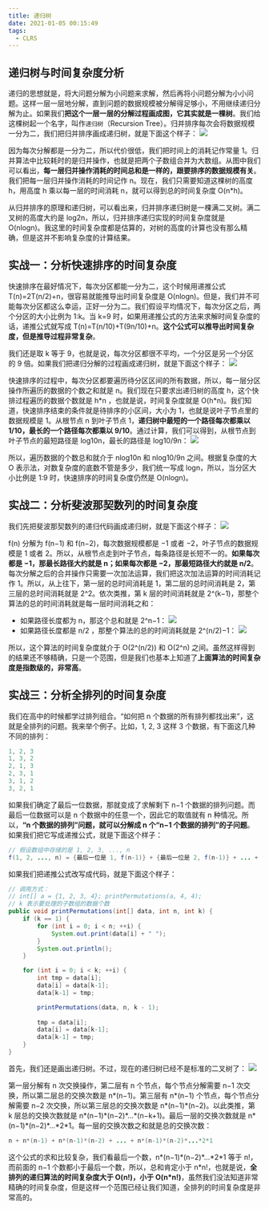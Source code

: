 ```yaml
---
title: 递归树
date: 2021-01-05 00:15:49
tags:
  - CLRS
---
```

## 递归树与时间复杂度分析
递归的思想就是，将大问题分解为小问题来求解，然后再将小问题分解为小小问题。这样一层一层地分解，直到问题的数据规模被分解得足够小，不用继续递归分解为止。如果我们**把这个一层一层的分解过程画成图，它其实就是一棵树**。我们给这棵树起一个名字，叫作`递归树`（Recursion Tree）。归并排序每次会将数据规模一分为二，我们把归并排序画成递归树，就是下面这个样子：
![](https://raw.githubusercontent.com/necusjz/mPOST/master/CLRS/geek/131.png)

因为每次分解都是一分为二，所以代价很低，我们把时间上的消耗记作常量 1。归并算法中比较耗时的是归并操作，也就是把两个子数组合并为大数组。从图中我们可以看出，**每一层归并操作消耗的时间总和是一样的，跟要排序的数据规模有关**。我们把每一层归并操作消耗的时间记作 n。现在，我们只需要知道这棵树的高度 h，用高度 h 乘以每一层的时间消耗 n，就可以得到总的时间复杂度 O(n\*h)。

从归并排序的原理和递归树，可以看出来，归并排序递归树是一棵满二叉树。满二叉树的高度大约是 log2​n，所以，归并排序递归实现的时间复杂度就是 O(nlogn)。我这里的时间复杂度都是估算的，对树的高度的计算也没有那么精确，但是这并不影响复杂度的计算结果。
<!--more-->

## 实战一：分析快速排序的时间复杂度
快速排序在最好情况下，每次分区都能一分为二，这个时候用递推公式 T(n)=2T(n/2​)+n，很容易就能推导出时间复杂度是 O(nlogn)。但是，我们并不可能每次分区都这么幸运，正好一分为二。我们假设平均情况下，每次分区之后，两个分区的大小比例为 1:k。当 k=9 时，如果用递推公式的方法来求解时间复杂度的话，递推公式就写成 T(n)=T(n/10​)+T(9n/10​)+n。**这个公式可以推导出时间复杂度，但是推导过程非常复杂**。

我们还是取 k 等于 9，也就是说，每次分区都很不平均，一个分区是另一个分区的 9 倍。如果我们把递归分解的过程画成递归树，就是下面这个样子：
![](https://raw.githubusercontent.com/necusjz/mPOST/master/CLRS/geek/132.png)

快速排序的过程中，每次分区都要遍历待分区区间的所有数据，所以，每一层分区操作所遍历的数据的个数之和就是 n。我们现在只要求出递归树的高度 h，这个快排过程遍历的数据个数就是 h\*n ，也就是说，时间复杂度就是 O(h\*n)。我们知道，快速排序结束的条件就是待排序的小区间，大小为 1，也就是说叶子节点里的数据规模是 1。从根节点 n 到叶子节点 1，**递归树中最短的一个路径每次都乘以 1/10​，最长的一个路径每次都乘以 9/10**。通过计算，我们可以得到，从根节点到叶子节点的最短路径是 log10​n，最长的路径是 log10/9​​n：
![](https://raw.githubusercontent.com/necusjz/mPOST/master/CLRS/geek/133.png)

所以，遍历数据的个数总和就介于 nlog10​n 和 nlog10/9​​n 之间。根据复杂度的大 O 表示法，对数复杂度的底数不管是多少，我们统一写成 logn，所以，当分区大小比例是 1:9 时，快速排序的时间复杂度仍然是 O(nlogn)。

## 实战二：分析斐波那契数列的时间复杂度
我们先把斐波那契数列的递归代码画成递归树，就是下面这个样子：
![](https://raw.githubusercontent.com/necusjz/mPOST/master/CLRS/geek/134.png)

f(n) 分解为 f(n−1) 和 f(n−2)，每次数据规模都是 −1 或者 −2，叶子节点的数据规模是 1 或者 2。所以，从根节点走到叶子节点，每条路径是长短不一的。**如果每次都是 −1，那最长路径大约就是 n；如果每次都是 −2，那最短路径大约就是 n/2**。每次分解之后的合并操作只需要一次加法运算，我们把这次加法运算的时间消耗记作 1。所以，从上往下，第一层的总时间消耗是 1，第二层的总时间消耗是 2，第三层的总时间消耗就是 2^2。依次类推，第 k 层的时间消耗就是 2^(k−1)，那整个算法的总的时间消耗就是每一层时间消耗之和：
- 如果路径长度都为 n，那这个总和就是 2^n−1：
![](https://raw.githubusercontent.com/necusjz/mPOST/master/CLRS/geek/135.png)
- 如果路径长度都是 n/2​ ，那整个算法的总的时间消耗就是 2^(n/2)​−1：
![](https://raw.githubusercontent.com/necusjz/mPOST/master/CLRS/geek/136.png)

所以，这个算法的时间复杂度就介于 O(2^(n/2)) 和 O(2^n​) 之间。虽然这样得到的结果还不够精确，只是一个范围，但是我们也基本上知道了**上面算法的时间复杂度是指数级的，非常高**。

## 实战三：分析全排列的时间复杂度
我们在高中的时候都学过排列组合。“如何把 n 个数据的所有排列都找出来”，这就是全排列的问题。我来举个例子。比如，1, 2, 3 这样 3 个数据，有下面这几种不同的排列：
```java
1, 2, 3
1, 3, 2
2, 1, 3
2, 3, 1
3, 1, 2
3, 2, 1
```

如果我们确定了最后一位数据，那就变成了求解剩下 n−1 个数据的排列问题。而最后一位数据可以是 n 个数据中的任意一个，因此它的取值就有 n 种情况。所以，**“n 个数据的排列”问题，就可以分解成 n 个“n−1 个数据的排列”的子问题**。如果我们把它写成递推公式，就是下面这个样子：
```java
// 假设数组中存储的是 1, 2, 3, ..., n
f(1, 2, ..., n) = {最后一位是 1, f(n-1)} + {最后一位是 2, f(n-1)} + ... + {最后一位是 n, f(n-1)}
```

如果我们把递推公式改写成代码，就是下面这个样子：
```java
// 调用方式：
// int[] a = {1, 2, 3, 4}; printPermutations(a, 4, 4);
// k 表示要处理的子数组的数据个数
public void printPermutations(int[] data, int n, int k) {
    if (k == 1) {
        for (int i = 0; i < n; ++i) {
            System.out.print(data[i] + " ");
        }
        System.out.println();
    }

    for (int i = 0; i < k; ++i) {
        int tmp = data[i];
        data[i] = data[k-1];
        data[k-1] = tmp;

        printPermutations(data, n, k - 1);
        
        tmp = data[i];
        data[i] = data[k-1];
        data[k-1] = tmp;
    }
}
```

首先，我们还是画出递归树。不过，现在的递归树已经不是标准的二叉树了：
![](https://raw.githubusercontent.com/necusjz/mPOST/master/CLRS/geek/137.png)

第一层分解有 n 次交换操作，第二层有 n 个节点，每个节点分解需要 n−1 次交换，所以第二层总的交换次数是 n\*(n−1)。第三层有 n\*(n−1) 个节点，每个节点分解需要 n−2 次交换，所以第三层总的交换次数是 n\*(n−1)\*(n−2)。以此类推，第 k 层总的交换次数就是 n\*(n−1)\*(n−2)\*...\*(n−k+1)。最后一层的交换次数就是 n\*(n−1)\*(n−2)\*...\*2\*1。每一层的交换次数之和就是总的交换次数：
```java
n + n*(n-1) + n*(n-1)*(n-2) + ... + n*(n-1)*(n-2)*...*2*1
```

这个公式的求和比较复杂，我们看最后一个数，n\*(n−1)\*(n−2)\*...\*2\*1 等于 n!，而前面的 n−1 个数都小于最后一个数，所以，总和肯定小于 n\*n!，也就是说，**全排列的递归算法的时间复杂度大于 O(n!)，小于 O(n\*n!)**，虽然我们没法知道非常精确的时间复杂度，但是这样一个范围已经让我们知道，全排列的时间复杂度是非常高的。
